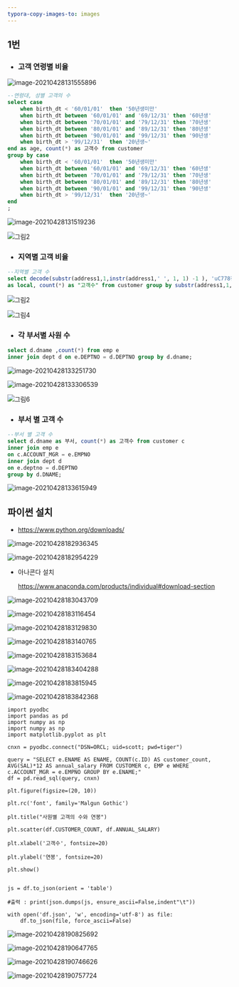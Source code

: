 ```yaml
---
typora-copy-images-to: images
---
```




## 1번



- ### **고객 연령별 비율**

![image-20210428131555896](images/image-20210428131555896.png)



```sql
--연령대, 성별 고객의 수
select case 
    when birth_dt < '60/01/01'  then '50년생미만'
    when birth_dt between '60/01/01' and '69/12/31' then '60년생'
    when birth_dt between '70/01/01' and '79/12/31' then '70년생'
    when birth_dt between '80/01/01' and '89/12/31' then '80년생'
    when birth_dt between '90/01/01' and '99/12/31' then '90년생'
    when birth_dt > '99/12/31'  then '20년생~'
end as age, count(*) as 고객수 from customer
group by case 
    when birth_dt < '60/01/01'  then '50년생미만'
    when birth_dt between '60/01/01' and '69/12/31' then '60년생'
    when birth_dt between '70/01/01' and '79/12/31' then '70년생'
    when birth_dt between '80/01/01' and '89/12/31' then '80년생'
    when birth_dt between '90/01/01' and '99/12/31' then '90년생'
    when birth_dt > '99/12/31'  then '20년생~'
end
;
```



![image-20210428131519236](images/image-20210428131519236.png)





![그림2](images/그림2.png)



- ### 지역별 고객 비율



```sql
--지역별 고객 수
select decode(substr(address1,1,instr(address1,' ', 1, 1) -1 ), 'uC778천','인천광역시',substr(address1,1,instr(address1,' ', 1, 1) -1 )) 
as local, count(*) as "고객수" from customer group by substr(address1,1,instr(address1,' ', 1, 1) -1 );

```



![그림2](images/그림2-1619584102874.png)



![그림4](images/그림4.png)



- ### 각 부서별 사원 수

```sql
select d.dname ,count(*) from emp e
inner join dept d on e.DEPTNO = d.DEPTNO group by d.dname;
```



![image-20210428133251730](images/image-20210428133251730.png)



![image-20210428133306539](images/image-20210428133306539.png)



![그림6](images/그림6.png)





- ### 부서 별 고객 수

```sql
--부서 별 고객 수
select d.dname as 부서, count(*) as 고객수 from customer c 
inner join emp e
on c.ACCOUNT_MGR = e.EMPNO 
inner join dept d
on e.deptno = d.DEPTNO
group by d.DNAME;
```



![image-20210428133615949](images/image-20210428133615949.png)



## 파이썬 설치

- https://www.python.org/downloads/

![image-20210428182936345](images/image-20210428182936345.png)

![image-20210428182954229](images/image-20210428182954229.png)



- 아나콘다 설치

  https://www.anaconda.com/products/individual#download-section

![image-20210428183043709](images/image-20210428183043709.png)





![image-20210428183116454](images/image-20210428183116454.png)



![image-20210428183129830](images/image-20210428183129830.png)

![image-20210428183140765](images/image-20210428183140765.png)

![image-20210428183153684](images/image-20210428183153684.png)





![image-20210428183404288](images/image-20210428183404288.png)



![image-20210428183815945](images/image-20210428183815945.png)



![image-20210428183842368](images/image-20210428183842368.png)



```
import pyodbc
import pandas as pd
import numpy as np
import numpy as np
import matplotlib.pyplot as plt

cnxn = pyodbc.connect("DSN=ORCL; uid=scott; pwd=tiger")

query = "SELECT e.ENAME AS ENAME, COUNT(c.ID) AS customer_count, AVG(SAL)*12 AS annual_salary FROM CUSTOMER c, EMP e WHERE c.ACCOUNT_MGR = e.EMPNO GROUP BY e.ENAME;"
df = pd.read_sql(query, cnxn)

plt.figure(figsize=(20, 10))

plt.rc('font', family='Malgun Gothic')

plt.title("사원별 고객의 수와 연봉")

plt.scatter(df.CUSTOMER_COUNT, df.ANNUAL_SALARY)

plt.xlabel('고객수', fontsize=20)

plt.ylabel('연봉', fontsize=20)

plt.show()


js = df.to_json(orient = 'table')

#출력 : print(json.dumps(js, ensure_ascii=False,indent"\t"))
 
with open('df.json', 'w', encoding='utf-8') as file:
    df.to_json(file, force_ascii=False)

```



![image-20210428190825692](images/image-20210428190825692.png)



![image-20210428190647765](images/image-20210428190647765.png)



![image-20210428190746626](images/image-20210428190746626.png)



![image-20210428190757724](images/image-20210428190757724.png)